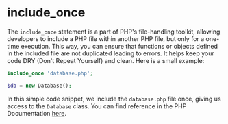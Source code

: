 # include_once

The `include_once` statement is a part of PHP's file-handling toolkit, allowing developers to include a PHP file within another PHP file, but only for a one-time execution. This way, you can ensure that functions or objects defined in the included file are not duplicated leading to errors. It helps keep your code DRY (Don't Repeat Yourself) and clean. Here is a small example:

```php
include_once 'database.php';

$db = new Database();
```

In this simple code snippet, we include the `database.php` file once, giving us access to the `Database` class. You can find reference in the PHP Documentation [here](https://www.php.net/manual/en/function.include-once.php).